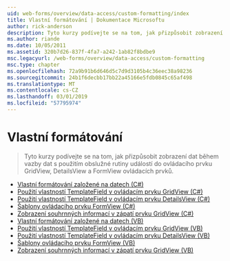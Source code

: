 ```yaml
---
uid: web-forms/overview/data-access/custom-formatting/index
title: Vlastní formátování | Dokumentace Microsoftu
author: rick-anderson
description: Tyto kurzy podívejte se na tom, jak přizpůsobit zobrazení dat během vazby dat s použitím obslužné rutiny událostí do ovládacího prvku GridView, DetailsView a FormView ovládacích prvků.
ms.author: riande
ms.date: 10/05/2011
ms.assetid: 320b7d26-837f-4fa7-a242-1ab82f8bdbe9
msc.legacyurl: /web-forms/overview/data-access/custom-formatting
msc.type: chapter
ms.openlocfilehash: 72a9b91b6d646d5c7d9d3105b4c36eec38a98236
ms.sourcegitcommit: 24b1f6decbb17bb22a45166e5fdb0845c65af498
ms.translationtype: MT
ms.contentlocale: cs-CZ
ms.lasthandoff: 03/01/2019
ms.locfileid: "57795974"
---
```

<a name="custom-formatting"></a>Vlastní formátování
====================
> Tyto kurzy podívejte se na tom, jak přizpůsobit zobrazení dat během vazby dat s použitím obslužné rutiny událostí do ovládacího prvku GridView, DetailsView a FormView ovládacích prvků.


- [Vlastní formátování založené na datech (C#)](custom-formatting-based-upon-data-cs.md)
- [Použití vlastností TemplateField v ovládacím prvku GridView (C#)](using-templatefields-in-the-gridview-control-cs.md)
- [Použití vlastností TemplateField v ovládacím prvku DetailsView (C#)](using-templatefields-in-the-detailsview-control-cs.md)
- [Šablony ovládacího prvku FormView (C#)](using-the-formview-s-templates-cs.md)
- [Zobrazení souhrnných informací v zápatí prvku GridView (C#)](displaying-summary-information-in-the-gridview-s-footer-cs.md)
- [Vlastní formátování založené na datech (VB)](custom-formatting-based-upon-data-vb.md)
- [Použití vlastností TemplateField v ovládacím prvku GridView (VB)](using-templatefields-in-the-gridview-control-vb.md)
- [Použití vlastností TemplateField v ovládacím prvku DetailsView (VB)](using-templatefields-in-the-detailsview-control-vb.md)
- [Šablony ovládacího prvku FormView (VB)](using-the-formview-s-templates-vb.md)
- [Zobrazení souhrnných informací v zápatí prvku GridView (VB)](displaying-summary-information-in-the-gridview-s-footer-vb.md)
